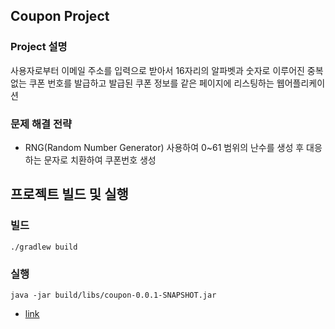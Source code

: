 ## Coupon Project
### Project 설명
사용자로부터 이메일 주소를 입력으로 받아서 16자리의 알파벳과 숫자로 이루어진 중복없는 쿠폰 번호를 발급하고 발급된 쿠폰 정보를 같은 페이지에 리스팅하는 웹어플리케이션

### 문제 해결 전략
* RNG(Random Number Generator) 사용하여 0~61 범위의 난수를 생성 후 대응하는 문자로 치환하여 쿠폰번호 생성

## 프로젝트 빌드 및 실행
### 빌드
```
./gradlew build
```

### 실행
```
java -jar build/libs/coupon-0.0.1-SNAPSHOT.jar
```
* [link](http://localhost:8080/)